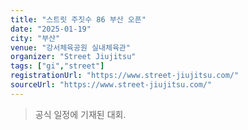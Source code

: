 ```yaml
---
title: "스트릿 주짓수 86 부산 오픈"
date: "2025-01-19"
city: "부산"
venue: "강서체육공원 실내체육관"
organizer: "Street Jiujitsu"
tags: ["gi","street"]
registrationUrl: "https://www.street-jiujitsu.com/"
sourceUrl: "https://www.street-jiujitsu.com/"
---
```


> 공식 일정에 기재된 대회.
